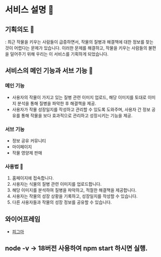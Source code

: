 # 서비스 설명 📝

## **기획의도 🎯**

: 최근 작물을 키우는 사람들이 급증하면서, 작물의 질병과 해결책에 대한 정보를 찾는 것이 어렵다는 문제가 있습니다. 이러한 문제를 해결하고, 작물을 키우는 사람들의 불편을 덜어주기 위해 우리는 이 서비스를 기획하게 되었습니다.

## **서비스의 메인 기능과 서브 기능 🚀**

### 메인 기능

- 사용자의 작물이 가지고 있는 질병 관련 이미지 업로드, 해당 이미지를 토대로 이미지 분석을 통해 질병을 파악한 후 해결책을 제공.
- 사용자가 작물 성장일지를 작성하고 관리할 수 있도록 도와주며, 사용자 간 정보 공유를 통해 작물을 보다 효과적으로 관리하고 성장시키는 기능을 제공.

### 서브 기능

- 정보 공유 커뮤니티
- 마이페이지
- 작물 영양제 판매

### 사용법 📖

1. 홈페이지에 접속합니다.
2. 사용자는 식물의 질병 관련 이미지를 업로드합니다.
3. 해당 이미지를 분석하여 질병을 파악하고, 적절한 해결책을 제공합니다.
4. 사용자는 작물의 성장 상황을 기록하고, 성장일지를 작성할 수 있습니다.
5. 다른 사용자들과 작물의 성장 정보를 공유할 수 있습니다.

## 와이어프레임

- [피그마](https://www.figma.com/file/a9SJvuFA0jU1xpSCKUrpZ6/Untitled?node-id=0-1&t=qK9lqRwlkgehe0IU-0)

## node -v -> 18버전 사용하여 npm start 하시면 실행.
